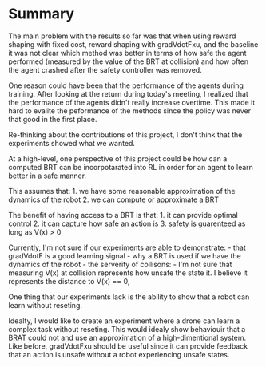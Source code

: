 # Summary
The main problem with the results so far was that when using
reward shaping with fixed cost, reward shaping with gradVdotFxu, and the baseline
it was not clear which method was better in terms of how safe the agent performed 
(measured by the value of the BRT at collision) and how often the agent crashed after 
the safety controller was removed.

One reason could have been that the performance of the agents during training.
After looking at the return during today's meeting, I realized that the performance of the agents
didn't really increase overtime. This made it hard to evalite the peformance of the methods since 
the policy was never that good in the first place.

Re-thinking about the contributions of this project, I don't think that the experiments showed what we wanted.

At a high-level, one perspective of this project could be how can a computed BRT can be incorpotarated into RL in order 
for an agent to learn better in a safe manner.

This assumes that:
    1. we have some reasonable approximation of the dynamics of the robot
    2. we can compute or approximate a BRT

The benefit of having access to a BRT is that:
    1. it can provide optimal control
    2. it can capture how safe an action is
    3. safety is guarenteed as long as V(x) > 0

Currently, I'm not sure if our experiments are able to demonstrate:
    - that gradVdotF is a good learning signal
    - why a BRT is used if we have the dynamics of the robot
    - the serverity of collisons:
      - I'm not sure that measuring V(x) at collision represents how unsafe the state it.
        I believe it represents the distance to V(x) == 0, 

One thing that our experiments lack is the ability to show that a robot can learn without reseting.

Idealty, I would like to create an experiment where a drone can learn a complex task without reseting.
This would idealy show behaviouir that a BRAT could not and use an approximation of a high-dimentional system.
Like before, gradVdotFxu should be useful since it can provide feedback that an action is unsafe without a robot experiencing 
unsafe states.

